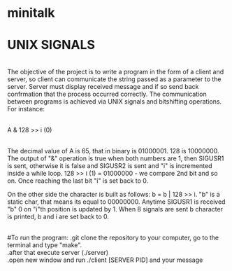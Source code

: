 # minitalk


# UNIX SIGNALS

<br>The objective of the project is to write a program in the form of a client and server, so client can communicate the string passed as a parameter to the server. Server must display received message and if so send back confrmation that the process occurred correctly. The communication between programs is achieved via UNIX signals and bitshifting operations. For instance:

<br>A & 128 >> i (0)

<br>The decimal value of A is 65, that in binary is 01000001. 128 is 10000000. The output of "&" operation is true when both numbers are 1, then SIGUSR1 is sent, otherwise it is false and SIGUSR2 is sent and "i" is incremented inside a while loop. 128 >> i (1) = 01000000 - we compare 2nd bit and so on. Once reaching the last bit "i" is set back to 0.

On the other side the character is built as follows: b = b | 128 >> i. "b" is a static char, that means its equal to 00000000. Anytime SIGUSR1 is received "b" 0 on "i"th position is updated by 1. When 8 signals are sent b character is printed, b and i are set back to 0.

<br>#To run the program:
.git clone the repository to your computer, go to the terminal and type "make".<br/>
.after that execute server (./server)<br/>
.open new window and run ./client [SERVER PID] and your message
